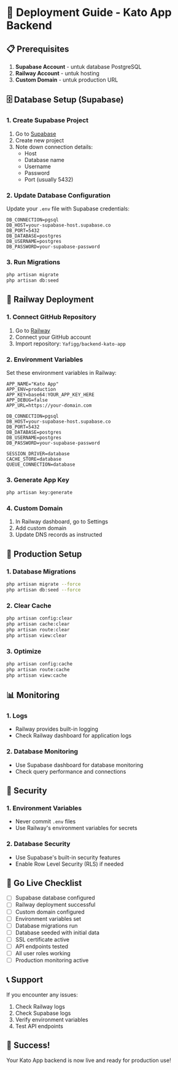 # 🚀 Deployment Guide - Kato App Backend

## 📋 Prerequisites

1. **Supabase Account** - untuk database PostgreSQL
2. **Railway Account** - untuk hosting
3. **Custom Domain** - untuk production URL

## 🗄️ Database Setup (Supabase)

### 1. Create Supabase Project
1. Go to [Supabase](https://supabase.com)
2. Create new project
3. Note down connection details:
   - Host
   - Database name
   - Username
   - Password
   - Port (usually 5432)

### 2. Update Database Configuration
Update your `.env` file with Supabase credentials:

```env
DB_CONNECTION=pgsql
DB_HOST=your-supabase-host.supabase.co
DB_PORT=5432
DB_DATABASE=postgres
DB_USERNAME=postgres
DB_PASSWORD=your-supabase-password
```

### 3. Run Migrations
```bash
php artisan migrate
php artisan db:seed
```

## 🚂 Railway Deployment

### 1. Connect GitHub Repository
1. Go to [Railway](https://railway.app)
2. Connect your GitHub account
3. Import repository: `Yafigg/backend-kato-app`

### 2. Environment Variables
Set these environment variables in Railway:

```env
APP_NAME="Kato App"
APP_ENV=production
APP_KEY=base64:YOUR_APP_KEY_HERE
APP_DEBUG=false
APP_URL=https://your-domain.com

DB_CONNECTION=pgsql
DB_HOST=your-supabase-host.supabase.co
DB_PORT=5432
DB_DATABASE=postgres
DB_USERNAME=postgres
DB_PASSWORD=your-supabase-password

SESSION_DRIVER=database
CACHE_STORE=database
QUEUE_CONNECTION=database
```

### 3. Generate App Key
```bash
php artisan key:generate
```

### 4. Custom Domain
1. In Railway dashboard, go to Settings
2. Add custom domain
3. Update DNS records as instructed

## 🔧 Production Setup

### 1. Database Migrations
```bash
php artisan migrate --force
php artisan db:seed --force
```

### 2. Clear Cache
```bash
php artisan config:clear
php artisan cache:clear
php artisan route:clear
php artisan view:clear
```

### 3. Optimize
```bash
php artisan config:cache
php artisan route:cache
php artisan view:cache
```

## 📊 Monitoring

### 1. Logs
- Railway provides built-in logging
- Check Railway dashboard for application logs

### 2. Database Monitoring
- Use Supabase dashboard for database monitoring
- Check query performance and connections

## 🔐 Security

### 1. Environment Variables
- Never commit `.env` files
- Use Railway's environment variables for secrets

### 2. Database Security
- Use Supabase's built-in security features
- Enable Row Level Security (RLS) if needed

## 🚀 Go Live Checklist

- [ ] Supabase database configured
- [ ] Railway deployment successful
- [ ] Custom domain configured
- [ ] Environment variables set
- [ ] Database migrations run
- [ ] Database seeded with initial data
- [ ] SSL certificate active
- [ ] API endpoints tested
- [ ] All user roles working
- [ ] Production monitoring active

## 📞 Support

If you encounter any issues:
1. Check Railway logs
2. Check Supabase logs
3. Verify environment variables
4. Test API endpoints

## 🎉 Success!

Your Kato App backend is now live and ready for production use!
